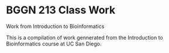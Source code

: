 # BGGN 213 Class Work
Work from Introduction to Bioinformatics

This is a compilation of work gennerated from the Introduction to Bioinformatics course at UC San Diego.